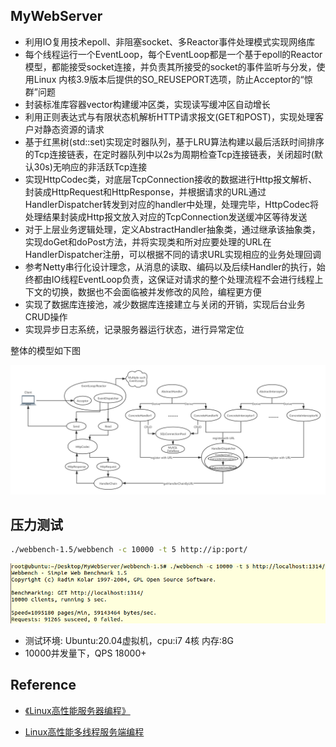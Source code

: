 
## MyWebServer
* 利用IO复用技术epoll、非阻塞socket、多Reactor事件处理模式实现网络库
* 每个线程运行一个EventLoop，每个EventLoop都是一个基于epoll的Reactor模型，都能接受socket连接，并负责其所接受的socket的事件监听与分发，使用Linux 内核3.9版本后提供的SO_REUSEPORT选项，防止Acceptor的“惊群”问题
* 封装标准库容器vector构建缓冲区类，实现读写缓冲区自动增长
* 利用正则表达式与有限状态机解析HTTP请求报文(GET和POST)，实现处理客户对静态资源的请求
* 基于红黑树(std::set)实现定时器队列，基于LRU算法构建以最后活跃时间排序的Tcp连接链表，在定时器队列中以2s为周期检查Tcp连接链表，关闭超时(默认30s)无响应的非活跃Tcp连接
* 实现HttpCodec类，对底层TcpConnection接收的数据进行Http报文解析、封装成HttpRequest和HttpResponse，并根据请求的URL通过HandlerDispatcher转发到对应的handler中处理，处理完毕，HttpCodec将处理结果封装成Http报文放入对应的TcpConnection发送缓冲区等待发送
* 对于上层业务逻辑处理，定义AbstractHandler抽象类，通过继承该抽象类，实现doGet和doPost方法，并将实现类和所对应要处理的URL在HandlerDispatcher注册，可以根据不同的请求URL实现相应的业务处理回调
* 参考Netty串行化设计理念，从消息的读取、编码以及后续Handler的执行，始终都由IO线程EventLoop负责，这保证对请求的整个处理流程不会进行线程上下文的切换，数据也不会面临被并发修改的风险，编程更方便
* 实现了数据库连接池，减少数据库连接建立与关闭的开销，实现后台业务CRUD操作
* 实现异步日志系统，记录服务器运行状态，进行异常定位

整体的模型如下图

![netmodel](./netmodel.png)

## 压力测试
```bash
./webbench-1.5/webbench -c 10000 -t 5 http://ip:port/
```
![image-webbench](./webbench.png)

* 测试环境: Ubuntu:20.04虚拟机，cpu:i7 4核 内存:8G
* 10000并发量下，QPS 18000+


## Reference
* [《Linux高性能服务器编程》](https://book.douban.com/subject/24722611/)

* [Linux高性能多线程服务端编程](https://book.douban.com/subject/20471211/)

